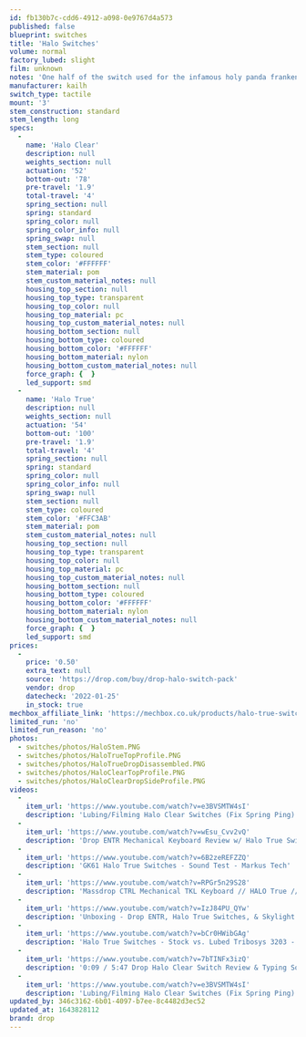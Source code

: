 ```yaml
---
id: fb130b7c-cdd6-4912-a098-0e9767d4a573
published: false
blueprint: switches
title: 'Halo Switches'
volume: normal
factory_lubed: slight
film: unknown
notes: 'One half of the switch used for the infamous holy panda frankenswitch!'
manufacturer: kailh
switch_type: tactile
mount: '3'
stem_construction: standard
stem_length: long
specs:
  -
    name: 'Halo Clear'
    description: null
    weights_section: null
    actuation: '52'
    bottom-out: '78'
    pre-travel: '1.9'
    total-travel: '4'
    spring_section: null
    spring: standard
    spring_color: null
    spring_color_info: null
    spring_swap: null
    stem_section: null
    stem_type: coloured
    stem_color: '#FFFFFF'
    stem_material: pom
    stem_custom_material_notes: null
    housing_top_section: null
    housing_top_type: transparent
    housing_top_color: null
    housing_top_material: pc
    housing_top_custom_material_notes: null
    housing_bottom_section: null
    housing_bottom_type: coloured
    housing_bottom_color: '#FFFFFF'
    housing_bottom_material: nylon
    housing_bottom_custom_material_notes: null
    force_graph: {  }
    led_support: smd
  -
    name: 'Halo True'
    description: null
    weights_section: null
    actuation: '54'
    bottom-out: '100'
    pre-travel: '1.9'
    total-travel: '4'
    spring_section: null
    spring: standard
    spring_color: null
    spring_color_info: null
    spring_swap: null
    stem_section: null
    stem_type: coloured
    stem_color: '#FFC3AB'
    stem_material: pom
    stem_custom_material_notes: null
    housing_top_section: null
    housing_top_type: transparent
    housing_top_color: null
    housing_top_material: pc
    housing_top_custom_material_notes: null
    housing_bottom_section: null
    housing_bottom_type: coloured
    housing_bottom_color: '#FFFFFF'
    housing_bottom_material: nylon
    housing_bottom_custom_material_notes: null
    force_graph: {  }
    led_support: smd
prices:
  -
    price: '0.50'
    extra_text: null
    source: 'https://drop.com/buy/drop-halo-switch-pack'
    vendor: drop
    datecheck: '2022-01-25'
    in_stock: true
mechbox_affiliate_link: 'https://mechbox.co.uk/products/halo-true-switch?variant=14072270192682'
limited_run: 'no'
limited_run_reason: 'no'
photos:
  - switches/photos/HaloStem.PNG
  - switches/photos/HaloTrueTopProfile.PNG
  - switches/photos/HaloTrueDropDisassembled.PNG
  - switches/photos/HaloClearTopProfile.PNG
  - switches/photos/HaloClearDropSideProfile.PNG
videos:
  -
    item_url: 'https://www.youtube.com/watch?v=e3BVSMTW4sI'
    description: 'Lubing/Filming Halo Clear Switches (Fix Spring Ping) | Fully Modding a Drop CTRL High-Profile Part 3 - Austin V'
  -
    item_url: 'https://www.youtube.com/watch?v=wEsu_Cvv2vQ'
    description: 'Drop ENTR Mechanical Keyboard Review w/ Halo True Switches - minimalistik'
  -
    item_url: 'https://www.youtube.com/watch?v=6B2zeREFZZQ'
    description: 'GK61 Halo True Switches - Sound Test - Markus Tech'
  -
    item_url: 'https://www.youtube.com/watch?v=RPGr5n29S28'
    description: 'Massdrop CTRL Mechanical TKL Keyboard // HALO True // Unboxing - Review - Sound Test - RikySongSu'
  -
    item_url: 'https://www.youtube.com/watch?v=IzJ84PU_QYw'
    description: 'Unboxing - Drop ENTR, Halo True Switches, & Skylight Series Keycaps! || Review & Sound Test - Lil rice muncher gaming'
  -
    item_url: 'https://www.youtube.com/watch?v=bCr0HWibGAg'
    description: 'Halo True Switches - Stock vs. Lubed Tribosys 3203 - Kevin Muncie'
  -
    item_url: 'https://www.youtube.com/watch?v=7bTINFx3izQ'
    description: '0:09 / 5:47 Drop Halo Clear Switch Review & Typing Sounds (Stock, Fast vs. Slow) - Bored Bear'
  -
    item_url: 'https://www.youtube.com/watch?v=e3BVSMTW4sI'
    description: 'Lubing/Filming Halo Clear Switches (Fix Spring Ping) | Fully Modding a Drop CTRL High-Profile Part 3 - Austin V'
updated_by: 346c3162-6b01-4097-b7ee-8c4482d3ec52
updated_at: 1643828112
brand: drop
---
```

